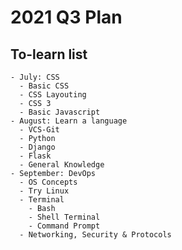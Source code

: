 # 2021 Q3 Plan
  ## To-learn list
    - July: CSS
      - Basic CSS
      - CSS Layouting
      - CSS 3
      - Basic Javascript
    - August: Learn a language
      - VCS-Git
      - Python
      - Django
      - Flask
      - General Knowledge
    - September: DevOps
      - OS Concepts
      - Try Linux
      - Terminal
        - Bash
        - Shell Terminal
        - Command Prompt
      - Networking, Security & Protocols

